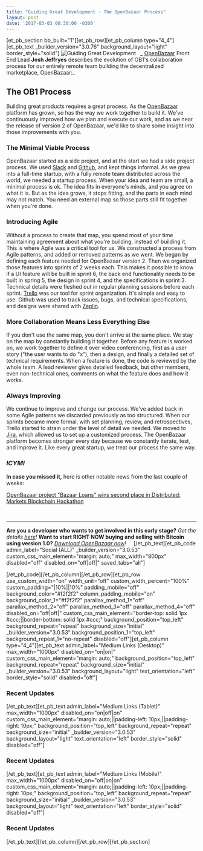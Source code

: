 ```yaml
---
title: "Guiding Great Development - The OpenBazaar Process" 
layout: post
date: '2017-03-03 00:30:00 -0300'
---
```

        
\[et\_pb\_section bb\_built="1"\]\[et\_pb\_row\]\[et\_pb\_column type="4\_4"\]\[et\_pb\_text \_builder\_version="3.0.76" background\_layout="light" border\_style="solid"\] ![Guiding Great Development](https://www.openbazaar.org/wp-content/uploads/2017/03/Guiding-Great-Development-1024x512.png)   _ [OpenBazaar](https://blog.openbazaar.org) Front End Lead **Josh Jeffryes** describes the evolution of OB1's collaboration process for our entirely remote team building the decentralized marketplace, OpenBazaar:_

The OB1 Process
---------------

Building great products requires a great process. As the [OpenBazaar](https://openbazaar.org) platform has grown, so has the way we work together to build it. We've continuously improved how we plan and execute our work, and as we near the release of version 2 of OpenBazaar, we'd like to share some insight into those improvements with you.

### The Minimal Viable Process

OpenBazaar started as a side project, and at the start we had a side project process. We used [Slack](http://slack.openbazaar.org/) and [Github](https://github.com/OpenBazaar), and kept things informal. As we grew into a full-time startup, with a fully remote team distributed across the world, we needed a startup process. When your idea and team are small, a minimal process is ok. The idea fits in everyone's minds, and you agree on what it is. But as the idea grows, it stops fitting, and the parts in each mind may not match. You need an external map so those parts still fit together when you're done.

### Introducing Agile

Without a process to create that map, you spend most of your time maintaining agreement about what you're building, instead of building it. This is where Agile was a critical tool for us. We constructed a process from Agile patterns, and added or removed patterns as we went. We began by defining each feature needed for OpenBazaar version 2. Then we organized those features into sprints of 2 weeks each. This makes it possible to know if a UI feature will be built in sprint 6, the back end functionality needs to be built in spring 5, the design in sprint 4, and the specifications in sprint 3. Technical details were fleshed out in regular planning sessions before each sprint. [Trello](http://trello.com) was our tool for sprint organization. It's simple and easy to use. Github was used to track issues, bugs, and technical specifications, and designs were shared with [Zeplin](https://zeplin.io/).

### More Collaboration Means Less Everything Else

If you don't use the same map, you don't arrive at the same place. We stay on the map by constantly building it together. Before any feature is worked on, we work together to define it over video conferencing, first as a user story ("the user wants to do "x"), then a design, and finally a detailed set of technical requirements. When a feature is done, the code is reviewed by the whole team. A lead reviewer gives detailed feedback, but other members, even non-technical ones, comments on what the feature does and how it works.

### Always Improving

We continue to improve and change our process. We've added back in some Agile patterns we discarded previously as too structured. When our sprints became more formal, with set planning, review, and retrospectives, Trello started to strain under the level of detail we needed. We moved to [Jira](https://www.atlassian.com/software/jira), which allowed us to set up a customized process. The OpenBazaar platform becomes stronger every day because we constantly iterate, test, and improve it. Like every great startup, we treat our process the same way.

### _ICYMI_

**In case you missed it,** here is other notable news from the last couple of weeks:

[OpenBazaar project "Bazaar Loans" wins second place in Distributed: Markets Blockchain Hackathon](https://devpost.com/software/brazaar-loan)

 

* * *

**Are you a developer who wants to get involved in this early stage?** _Get the details [here](https://blog.openbazaar.org/milestone-1-developer-release-for-openbazaar-2-0)!_ **Want to start RIGHT NOW buying and selling with Bitcoin using version 1.0?** _[Download OpenBazaar now](http://openbazaar.org/)!_     \[/et\_pb\_text\]\[et\_pb\_code admin\_label="Social (ALL)" \_builder\_version="3.0.53" custom\_css\_main\_element="margin: auto;" max\_width="800px" disabled="off" disabled\_on="off|off|" saved\_tabs="all"\]<div width="100%" style="margin: 0 auto !important;"><!-- \[et\_pb\_line\_break\_holder\] --><!-- \[et\_pb\_line\_break\_holder\] --><div class="a2a\_kit a2a\_kit\_size\_32 a2a\_default\_style"><!-- \[et\_pb\_line\_break\_holder\] --> <a class="a2a\_button\_tumblr"></a><!-- \[et\_pb\_line\_break\_holder\] --> <a class="a2a\_button\_facebook"></a><!-- \[et\_pb\_line\_break\_holder\] --> <a class="a2a\_button\_twitter"></a><!-- \[et\_pb\_line\_break\_holder\] --> <a class="a2a\_dd" href="https://www.addtoany.com/share"></a><!-- \[et\_pb\_line\_break\_holder\] --></div><!-- \[et\_pb\_line\_break\_holder\] --><!-- \[et\_pb\_line\_break\_holder\] --><script async src="https://static.addtoany.com/menu/page.js"></script><!-- \[et\_pb\_line\_break\_holder\] --><!-- \[et\_pb\_line\_break\_holder\] --></div>\[/et\_pb\_code\]\[/et\_pb\_column\]\[/et\_pb\_row\]\[et\_pb\_row use\_custom\_width="on" width\_unit="off" custom\_width\_percent="100%" custom\_padding="|10%||10%" padding\_mobile="off" background\_color="#f2f2f2" column\_padding\_mobile="on" background\_color\_1="#f2f2f2" parallax\_method\_1="off" parallax\_method\_2="off" parallax\_method\_3="off" parallax\_method\_4="off" disabled\_on="off|off|" custom\_css\_main\_element="border-top: solid 1px #ccc;||border-bottom: solid 1px #ccc;" background\_position="top\_left" background\_repeat="repeat" background\_size="initial" \_builder\_version="3.0.53" background\_position\_1="top\_left" background\_repeat\_1="no-repeat" disabled="off"\]\[et\_pb\_column type="4\_4"\]\[et\_pb\_text admin\_label="Medium Links (Desktop)" max\_width="1000px" disabled\_on="on|on|" custom\_css\_main\_element="margin: auto;" background\_position="top\_left" background\_repeat="repeat" background\_size="initial" \_builder\_version="3.0.53" background\_layout="light" text\_orientation="left" border_style="solid" disabled="off"\]

### Recent Updates

\[/et\_pb\_text\]\[et\_pb\_text admin\_label="Medium Links (Tablet)" max\_width="1000px" disabled\_on="on|off|on" custom\_css\_main\_element="margin: auto;||padding-left: 10px;||padding-right: 10px;" background\_position="top\_left" background\_repeat="repeat" background\_size="initial" \_builder\_version="3.0.53" background\_layout="light" text\_orientation="left" border_style="solid" disabled="off"\]

### Recent Updates

\[/et\_pb\_text\]\[et\_pb\_text admin\_label="Medium Links (Mobile)" max\_width="1000px" disabled\_on="off|on|on" custom\_css\_main\_element="margin: auto;||padding-left: 10px;||padding-right: 10px;" background\_position="top\_left" background\_repeat="repeat" background\_size="initial" \_builder\_version="3.0.53" background\_layout="light" text\_orientation="left" border_style="solid" disabled="off"\]

### Recent Updates

\[/et\_pb\_text\]\[/et\_pb\_column\]\[/et\_pb\_row\]\[/et\_pb\_section\]